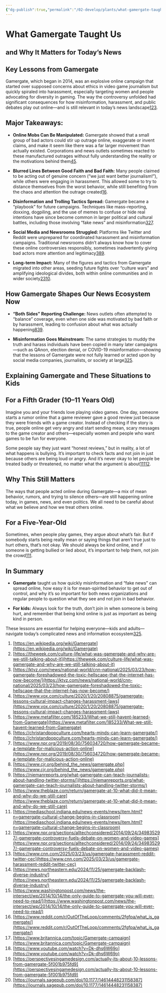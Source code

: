 ```yaml
---
{"dg-publish":true,"permalink":"/02-develop/plants/what-gamergate-taught-us/","title":"What Gamergate Taught Us","tags":["gamergate","misinformation","online-harassment","digital-literacy"],"created":"2025-07-19","updated":"2025-07-19"}
---
```



# What Gamergate Taught Us
## and Why It Matters for Today’s News

## Key Lessons from Gamergate

Gamergate, which began in 2014, was an explosive online campaign that started over supposed concerns about ethics in video game journalism but quickly spiraled into harassment, especially targeting women and people advocating for diversity in gaming. The way the controversy unfolded had significant consequences for how misinformation, harassment, and public debates play out online—and is still relevant in today’s news landscape[1](https://en.wikipedia.org/wiki/Gamergate)[2](https://theweek.com/culture-life/what-was-gamergate-and-why-are-we-still-talking-about-it)[3](https://ktvz.com/news/national-world/cnn-national/2025/03/23/how-gamergate-foreshadowed-the-toxic-hellscape-that-the-internet-has-now-become/).

## Major Takeaways:

- **Online Mobs Can Be Manipulated:** Gamergate showed that a small group of bad actors could stir up outrage online, exaggerate or invent claims, and make it seem like there was a far larger movement than actually existed. Corporations and news outlets sometimes reacted to these manufactured outrages without fully understanding the reality or the motivations behind them[4](https://www.vox.com/culture/2020/1/20/20808875/gamergate-lessons-cultural-impact-changes-harassment-laws)[5](https://www.metafilter.com/185233/What-we-still-havent-learned-from-Gamergate).
    
- **Blurred Lines Between Good Faith and Bad Faith:** Many people claimed to be acting out of genuine concern (“we just want better journalism!”), while others were engaging in harassment. This allowed some to try to distance themselves from the worst behavior, while still benefiting from the chaos and attention the outrage created[1](https://en.wikipedia.org/wiki/Gamergate)[6](https://christandpopculture.com/hearts-minds-can-learn-gamergate/).
    
- **Disinformation and Trolling Tactics Spread:** Gamergate became a “playbook” for future campaigns. Techniques like mass-reporting, doxxing, dogpiling, and the use of memes to confuse or hide real intentions have since become common in larger political and cultural battles, including those involving “fake news” and misinformation[3](https://ktvz.com/news/national-world/cnn-national/2025/03/23/how-gamergate-foreshadowed-the-toxic-hellscape-that-the-internet-has-now-become/)[2](https://theweek.com/culture-life/what-was-gamergate-and-why-are-we-still-talking-about-it)[7](https://www.npr.org/2019/08/30/756034720/how-gamergate-became-a-template-for-malicious-action-online).
    
- **Social Media and Newsrooms Struggled:** Platforms like Twitter and Reddit were unprepared for coordinated harassment and misinformation campaigns. Traditional newsrooms didn’t always know how to cover these online controversies responsibly, sometimes inadvertently giving bad actors more attention and legitimacy[3](https://ktvz.com/news/national-world/cnn-national/2025/03/23/how-gamergate-foreshadowed-the-toxic-hellscape-that-the-internet-has-now-become/)[8](https://www.cjr.org/behind_the_news/gamergate.php)[9](https://niemanreports.org/what-gamergate-can-teach-journalists-about-handling-twitter-storms/).
    
- **Long-term Impact:** Many of the figures and tactics from Gamergate migrated into other areas, seeding future fights over “culture wars” and amplifying ideological divides, both within online communities and in wider society[2](https://theweek.com/culture-life/what-was-gamergate-and-why-are-we-still-talking-about-it)[3](https://ktvz.com/news/national-world/cnn-national/2025/03/23/how-gamergate-foreshadowed-the-toxic-hellscape-that-the-internet-has-now-become/)[10](https://www.theblaze.com/return/gamergate-at-10-what-did-it-mean-and-why-do-we-still-care).
    

## How Gamergate Shapes Our News Ecosystem Now

- **“Both Sides” Reporting Challenge:** News outlets often attempted to “balance” coverage, even when one side was motivated by bad faith or by harassment, leading to confusion about what was actually happening[8](https://www.cjr.org/behind_the_news/gamergate.php)[3](https://ktvz.com/news/national-world/cnn-national/2025/03/23/how-gamergate-foreshadowed-the-toxic-hellscape-that-the-internet-has-now-become/)[9](https://niemanreports.org/what-gamergate-can-teach-journalists-about-handling-twitter-storms/).
    
- **Misinformation Goes Mainstream:** The same strategies to muddy the truth and harass individuals have been copied in many later campaigns—such as QAnon, election denial, or COVID-19 misinformation—showing that the lessons of Gamergate were not fully learned or acted upon by social media companies, journalists, or society at large[3](https://ktvz.com/news/national-world/cnn-national/2025/03/23/how-gamergate-foreshadowed-the-toxic-hellscape-that-the-internet-has-now-become/)[2](https://theweek.com/culture-life/what-was-gamergate-and-why-are-we-still-talking-about-it)[5](https://www.metafilter.com/185233/What-we-still-havent-learned-from-Gamergate).
    

## Explaining Gamergate and These Situations to Kids

## For a Fifth Grader (10–11 Years Old)

Imagine you and your friends love playing video games. One day, someone starts a rumor online that a game reviewer gave a good review just because they were friends with a game creator. Instead of checking if the story is true, people online get very angry and start sending mean, scary messages to the game creator and others—especially women and people who want games to be fun for everyone.

Some people say they just want “honest reviews,” but in reality, a lot of what happens is bullying. It’s important to check facts and not join in just because others are being loud or angry. And it’s never okay to let people be treated badly or threatened, no matter what the argument is about[1](https://en.wikipedia.org/wiki/Gamergate)[11](https://mediaschool.indiana.edu/news-events/news/item.html?n=gamergate-cultural-change-begins-in-classroom)[12](https://www.npr.org/sections/alltechconsidered/2014/09/24/349835297/-gamergate-controversy-fuels-debate-on-women-and-video-games).

## Why This Still Matters

The ways that people acted online during Gamergate—a mix of mean behavior, rumors, and trying to silence others—are still happening online today, in games, news, and even politics. We all need to be careful about what we believe and how we treat others online.

## For a Five-Year-Old

Sometimes, when people play games, they argue about what’s fair. But if somebody starts being really mean or saying things that aren’t true just to hurt others, that’s not okay. We should always be kind online, and if someone is getting bullied or lied about, it’s important to help them, not join the crowd[1](https://en.wikipedia.org/wiki/Gamergate)[11](https://mediaschool.indiana.edu/news-events/news/item.html?n=gamergate-cultural-change-begins-in-classroom).

## In Summary

- **Gamergate** taught us how quickly misinformation and “fake news” can spread online, how easy it is for mean-spirited behavior to get out of control, and why it’s so important for both news organizations and regular people to question what they see and not join in bad behavior.
    
- **For kids:** Always look for the truth, don’t join in when someone is being hurt, and remember that being kind online is just as important as being kind in person.
    

These lessons are essential for helping everyone—kids and adults—navigate today’s complicated news and information ecosystem[3](https://ktvz.com/news/national-world/cnn-national/2025/03/23/how-gamergate-foreshadowed-the-toxic-hellscape-that-the-internet-has-now-become/)[2](https://theweek.com/culture-life/what-was-gamergate-and-why-are-we-still-talking-about-it)[5](https://www.metafilter.com/185233/What-we-still-havent-learned-from-Gamergate).

1. [https://en.wikipedia.org/wiki/Gamergate](https://en.wikipedia.org/wiki/Gamergate)
2. [https://theweek.com/culture-life/what-was-gamergate-and-why-are-we-still-talking-about-it](https://theweek.com/culture-life/what-was-gamergate-and-why-are-we-still-talking-about-it)
3. [https://ktvz.com/news/national-world/cnn-national/2025/03/23/how-gamergate-foreshadowed-the-toxic-hellscape-that-the-internet-has-now-become/](https://ktvz.com/news/national-world/cnn-national/2025/03/23/how-gamergate-foreshadowed-the-toxic-hellscape-that-the-internet-has-now-become/)
4. [https://www.vox.com/culture/2020/1/20/20808875/gamergate-lessons-cultural-impact-changes-harassment-laws](https://www.vox.com/culture/2020/1/20/20808875/gamergate-lessons-cultural-impact-changes-harassment-laws)
5. [https://www.metafilter.com/185233/What-we-still-havent-learned-from-Gamergate](https://www.metafilter.com/185233/What-we-still-havent-learned-from-Gamergate)
6. [https://christandpopculture.com/hearts-minds-can-learn-gamergate/](https://christandpopculture.com/hearts-minds-can-learn-gamergate/)
7. [https://www.npr.org/2019/08/30/756034720/how-gamergate-became-a-template-for-malicious-action-online](https://www.npr.org/2019/08/30/756034720/how-gamergate-became-a-template-for-malicious-action-online)
8. [https://www.cjr.org/behind_the_news/gamergate.php](https://www.cjr.org/behind_the_news/gamergate.php)
9. [https://niemanreports.org/what-gamergate-can-teach-journalists-about-handling-twitter-storms/](https://niemanreports.org/what-gamergate-can-teach-journalists-about-handling-twitter-storms/)
10. [https://www.theblaze.com/return/gamergate-at-10-what-did-it-mean-and-why-do-we-still-care](https://www.theblaze.com/return/gamergate-at-10-what-did-it-mean-and-why-do-we-still-care)
11. [https://mediaschool.indiana.edu/news-events/news/item.html?n=gamergate-cultural-change-begins-in-classroom](https://mediaschool.indiana.edu/news-events/news/item.html?n=gamergate-cultural-change-begins-in-classroom)
12. [https://www.npr.org/sections/alltechconsidered/2014/09/24/349835297/-gamergate-controversy-fuels-debate-on-women-and-video-games](https://www.npr.org/sections/alltechconsidered/2014/09/24/349835297/-gamergate-controversy-fuels-debate-on-women-and-video-games)
13. [https://www.cnn.com/2025/03/23/us/gamergate-harassment-reddit-twitter-cec](https://www.cnn.com/2025/03/23/us/gamergate-harassment-reddit-twitter-cec)
14. [https://news.northeastern.edu/2024/11/25/gamergate-backlash-diverse-industry/](https://news.northeastern.edu/2024/11/25/gamergate-backlash-diverse-industry/)
15. [https://www.washingtonpost.com/news/the-intersect/wp/2014/10/14/the-only-guide-to-gamergate-you-will-ever-need-to-read/](https://www.washingtonpost.com/news/the-intersect/wp/2014/10/14/the-only-guide-to-gamergate-you-will-ever-need-to-read/)
16. [https://www.reddit.com/r/OutOfTheLoop/comments/2fgfpa/what_is_gamergate/](https://www.reddit.com/r/OutOfTheLoop/comments/2fgfpa/what_is_gamergate/)
17. [https://www.britannica.com/topic/Gamergate-campaign](https://www.britannica.com/topic/Gamergate-campaign)
18. [https://www.youtube.com/watch?v=Dk-dhs6W69o](https://www.youtube.com/watch?v=Dk-dhs6W69o)
19. [https://perspectivesingamedesign.com/actually-its-about-10-lessons-from-gamergate-5f001b975fd9](https://perspectivesingamedesign.com/actually-its-about-10-lessons-from-gamergate-5f001b975fd9)
20. [https://journals.sagepub.com/doi/10.1177/14614448231158387](https://journals.sagepub.com/doi/10.1177/14614448231158387)